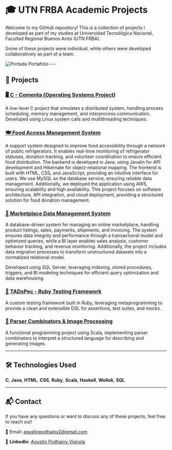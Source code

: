 # 🎓 UTN FRBA Academic Projects  

Welcome to my GitHub repository! This is a collection of projects I developed as part of my studies at Universidad Tecnológica Nacional, Facultad Regional Buenos Aires (UTN FRBA).  

Some of these projects were individual, while others were developed collaboratively as part of a team.  

<img src="resources/portada-portafolio.png" alt="Portada Portafolio">
---

## 📌 Projects  

<h3><a href="https://github.com/AgustinPodhainy/UTN-FRBA-Academic-Projects/tree/main/2024/Sistemas%20Operativos">🖥️ C - Comenta (Operating Systems Project)</a></h3> 
A low-level C project that simulates a distributed system, handling process scheduling, memory management,  
and interprocess communication. Developed using Linux system calls and multithreading techniques.  

<h3><a href="https://github.com/AgustinPodhainy/UTN-FRBA-Academic-Projects/tree/main/2024/Dise%C3%B1o%20de%20Sistemas">🍽️ Food Access Management System</a></h3>  
A support system designed to improve food accessibility through a network of public refrigerators. It enables real-time monitoring of refrigerator statuses, donation tracking, and volunteer coordination to ensure efficient food distribution. The backend is developed in Java, using Javalin for API development and Hibernate for object-relational mapping. The frontend is built with HTML, CSS, and JavaScript, providing an intuitive interface for users. We use MySQL as the database service, ensuring reliable data management.  
Additionally, we deployed the application using AWS, ensuring scalability and high availability.  
This project focuses on software architecture, API integration, and cloud deployment, providing a structured solution for food donation management.

<h3><a href="https://github.com/AgustinPodhainy/UTN-FRBA-Academic-Projects/tree/main/2024/Gesti%C3%B3n%20de%20Datos">🛒 Marketplace Data Management System</a></h3>  
A database-driven system for managing an online marketplace, handling product listings, sales, payments, shipments, and invoicing.  
The system ensures data integrity and performance through a transactional model and optimized queries, while a BI layer enables sales analysis, customer behavior tracking, and revenue monitoring.  
Additionally, the project includes data migration processes to transform unstructured datasets into a normalized relational model.  

Developed using SQL Server, leveraging indexing, stored procedures, triggers, and BI modeling techniques for efficient query optimization and data warehousing.  

<h3><a href="https://github.com/AgustinPodhainy/UTN-FRBA-Academic-Projects/tree/main/2024/T%C3%A9cnicas%20Avanzadas%20de%20Programaci%C3%B3n/ruby">🧪 TADsPec - Ruby Testing Framework</a></h3>  
A custom testing framework built in Ruby, leveraging metaprogramming to provide a clean and extensible DSL  
for assertions, test suites, and mocks.  

<h3><a href="https://github.com/AgustinPodhainy/UTN-FRBA-Academic-Projects/tree/main/2024/T%C3%A9cnicas%20Avanzadas%20de%20Programaci%C3%B3n/scala">🎨 Parser Combinators & Image Processing</a></h3>  
A functional programming project using Scala, implementing parser combinators to interpret a  
structured language for describing and generating images.  

---

## 🛠️ Technologies Used  
**C**, **Java**, **HTML**, **CSS**, **Ruby**, **Scala**, **Haskell**, **Wollok**, **SQL**  

---

## 📬 Contact  
If you have any questions or want to discuss any of these projects, feel free to reach out!

📧 Email: [agustinpodhainy2@gmail.com](mailto:agustinpodhainy2@gmail.com)

💼 **LinkedIn:** [Agustín Podhainy Vignola](www.linkedin.com/in/agustin-podhainy)  
##
